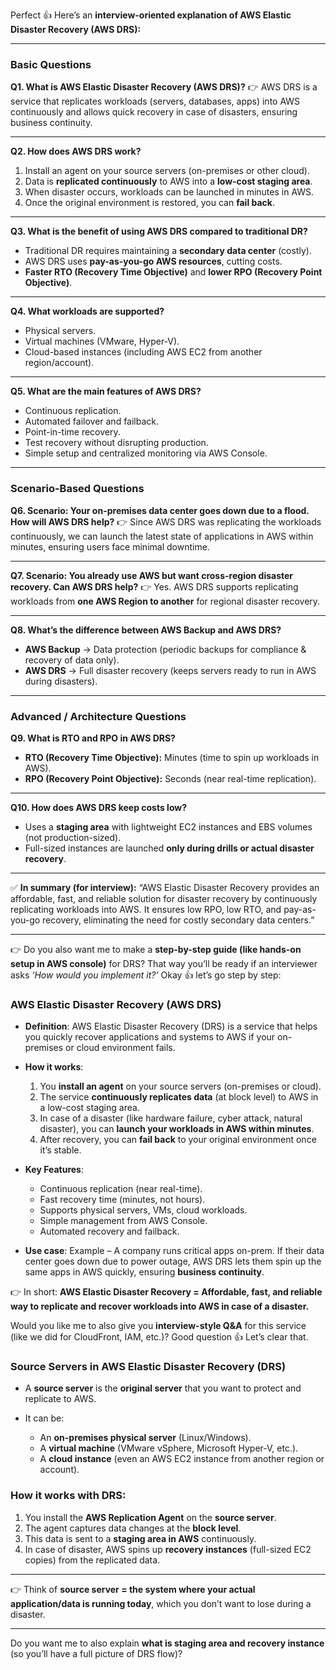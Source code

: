 Perfect 👍 Here’s an **interview-oriented explanation of AWS Elastic Disaster Recovery (AWS DRS):**

---

### **Basic Questions**

**Q1. What is AWS Elastic Disaster Recovery (AWS DRS)?**
👉 AWS DRS is a service that replicates workloads (servers, databases, apps) into AWS continuously and allows quick recovery in case of disasters, ensuring business continuity.

---

**Q2. How does AWS DRS work?**

1. Install an agent on your source servers (on-premises or other cloud).
2. Data is **replicated continuously** to AWS into a **low-cost staging area**.
3. When disaster occurs, workloads can be launched in minutes in AWS.
4. Once the original environment is restored, you can **fail back**.

---

**Q3. What is the benefit of using AWS DRS compared to traditional DR?**

* Traditional DR requires maintaining a **secondary data center** (costly).
* AWS DRS uses **pay-as-you-go AWS resources**, cutting costs.
* **Faster RTO (Recovery Time Objective)** and **lower RPO (Recovery Point Objective)**.

---

**Q4. What workloads are supported?**

* Physical servers.
* Virtual machines (VMware, Hyper-V).
* Cloud-based instances (including AWS EC2 from another region/account).

---

**Q5. What are the main features of AWS DRS?**

* Continuous replication.
* Automated failover and failback.
* Point-in-time recovery.
* Test recovery without disrupting production.
* Simple setup and centralized monitoring via AWS Console.

---

### **Scenario-Based Questions**

**Q6. Scenario: Your on-premises data center goes down due to a flood. How will AWS DRS help?**
👉 Since AWS DRS was replicating the workloads continuously, we can launch the latest state of applications in AWS within minutes, ensuring users face minimal downtime.

---

**Q7. Scenario: You already use AWS but want cross-region disaster recovery. Can AWS DRS help?**
👉 Yes. AWS DRS supports replicating workloads from **one AWS Region to another** for regional disaster recovery.

---

**Q8. What’s the difference between AWS Backup and AWS DRS?**

* **AWS Backup** → Data protection (periodic backups for compliance & recovery of data only).
* **AWS DRS** → Full disaster recovery (keeps servers ready to run in AWS during disasters).

---

### **Advanced / Architecture Questions**

**Q9. What is RTO and RPO in AWS DRS?**

* **RTO (Recovery Time Objective):** Minutes (time to spin up workloads in AWS).
* **RPO (Recovery Point Objective):** Seconds (near real-time replication).

---

**Q10. How does AWS DRS keep costs low?**

* Uses a **staging area** with lightweight EC2 instances and EBS volumes (not production-sized).
* Full-sized instances are launched **only during drills or actual disaster recovery**.

---

✅ **In summary (for interview):**
“AWS Elastic Disaster Recovery provides an affordable, fast, and reliable solution for disaster recovery by continuously replicating workloads into AWS. It ensures low RPO, low RTO, and pay-as-you-go recovery, eliminating the need for costly secondary data centers.”

---

👉 Do you also want me to make a **step-by-step guide (like hands-on setup in AWS console)** for DRS? That way you’ll be ready if an interviewer asks *‘How would you implement it?’*
Okay 👍 let’s go step by step:

### **AWS Elastic Disaster Recovery (AWS DRS)**

* **Definition**:
  AWS Elastic Disaster Recovery (DRS) is a service that helps you quickly recover applications and systems to AWS if your on-premises or cloud environment fails.

* **How it works**:

  1. You **install an agent** on your source servers (on-premises or cloud).
  2. The service **continuously replicates data** (at block level) to AWS in a low-cost staging area.
  3. In case of a disaster (like hardware failure, cyber attack, natural disaster), you can **launch your workloads in AWS within minutes**.
  4. After recovery, you can **fail back** to your original environment once it’s stable.

* **Key Features**:

  * Continuous replication (near real-time).
  * Fast recovery time (minutes, not hours).
  * Supports physical servers, VMs, cloud workloads.
  * Simple management from AWS Console.
  * Automated recovery and failback.

* **Use case**:
  Example – A company runs critical apps on-prem. If their data center goes down due to power outage, AWS DRS lets them spin up the same apps in AWS quickly, ensuring **business continuity**.

👉 In short:
**AWS Elastic Disaster Recovery = Affordable, fast, and reliable way to replicate and recover workloads into AWS in case of a disaster.**

Would you like me to also give you **interview-style Q\&A** for this service (like we did for CloudFront, IAM, etc.)?
Good question 👍 Let’s clear that.

### **Source Servers in AWS Elastic Disaster Recovery (DRS)**

* A **source server** is the **original server** that you want to protect and replicate to AWS.
* It can be:

  * An **on-premises physical server** (Linux/Windows).
  * A **virtual machine** (VMware vSphere, Microsoft Hyper-V, etc.).
  * A **cloud instance** (even an AWS EC2 instance from another region or account).

### **How it works with DRS:**

1. You install the **AWS Replication Agent** on the **source server**.
2. The agent captures data changes at the **block level**.
3. This data is sent to a **staging area in AWS** continuously.
4. In case of disaster, AWS spins up **recovery instances** (full-sized EC2 copies) from the replicated data.

---

👉 Think of **source server = the system where your actual application/data is running today**, which you don’t want to lose during a disaster.

---

Do you want me to also explain **what is staging area and recovery instance** (so you’ll have a full picture of DRS flow)?

